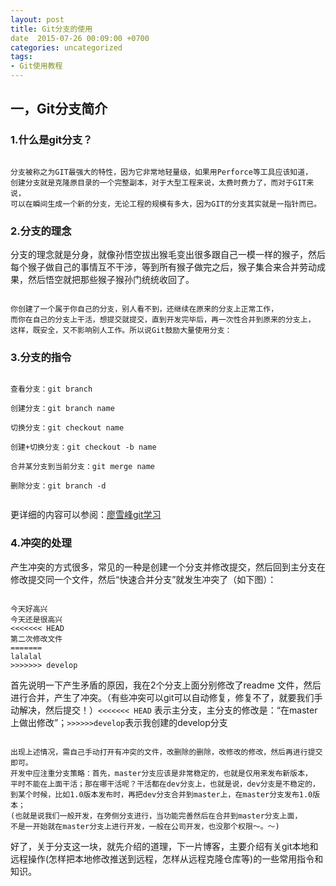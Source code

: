 ```yaml
---
layout: post
title: Git分支的使用
date  2015-07-26 00:09:00 +0700
categories: uncategorized
tags:
- Git使用教程
---
```


## 一，Git分支简介

### 1.什么是git分支？

```

分支被称之为GIT最强大的特性，因为它非常地轻量级，如果用Perforce等工具应该知道，
创建分支就是克隆原目录的一个完整副本，对于大型工程来说，太费时费力了，而对于GIT来说，
可以在瞬间生成一个新的分支，无论工程的规模有多大，因为GIT的分支其实就是一指针而已。

```

### 2.分支的理念

分支的理念就是分身，就像孙悟空拔出猴毛变出很多跟自己一模一样的猴子，然后每个猴子做自己的事情互不干涉，等到所有猴子做完之后，猴子集合来合并劳动成果，然后悟空就把那些猴子猴孙门统统收回了。

```

你创建了一个属于你自己的分支，别人看不到，还继续在原来的分支上正常工作，
而你在自己的分支上干活，想提交就提交，直到开发完毕后，再一次性合并到原来的分支上，
这样，既安全，又不影响别人工作。所以说Git鼓励大量使用分支：

```


### 3.分支的指令


```

查看分支：git branch

创建分支：git branch name

切换分支：git checkout name

创建+切换分支：git checkout -b name

合并某分支到当前分支：git merge name

删除分支：git branch -d


```

更详细的内容可以参阅：[廖雪峰git学习](http://www.liaoxuefeng.com/wiki/0013739516305929606dd18361248578c67b8067c8c017b000/001375840038939c291467cc7c747b1810aab2fb8863508000)

### 4.冲突的处理

产生冲突的方式很多，常见的一种是创建一个分支并修改提交，然后回到主分支在修改提交同一个文件，然后“快速合并分支”就发生冲突了（如下图）：

```

今天好高兴
今天还是很高兴
<<<<<<< HEAD
第二次修改文件
=======
lalalal
>>>>>>> develop

```

首先说明一下产生矛盾的原因，我在2个分支上面分别修改了readme 文件，然后进行合并，产生了冲突。（有些冲突可以git可以自动修复，修复不了，就要我们手动解决，然后提交！）`<<<<<<< HEAD` 表示主分支，主分支的修改是：“在master上做出修改”；`>>>>>>develop`表示我创建的develop分支

```

出现上述情况，需自己手动打开有冲突的文件，改删除的删除，改修改的修改，然后再进行提交即可。
开发中应注重分支策略：首先，master分支应该是非常稳定的，也就是仅用来发布新版本，
平时不能在上面干活；那在哪干活呢？干活都在dev分支上，也就是说，dev分支是不稳定的，
到某个时候，比如1.0版本发布时，再把dev分支合并到master上，在master分支发布1.0版本；
(也就是说我们一般开发，在旁侧分支进行，当功能完善然后在合并到master分支上面，
不是一开始就在master分支上进行开发，一般在公司开发，也没那个权限～。～)

```

好了，关于分支这一块，就先介绍的道理，下一片博客，主要介绍有关git本地和远程操作(怎样把本地修改推送到远程，怎样从远程克隆仓库等)的一些常用指令和知识。
